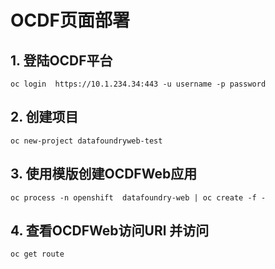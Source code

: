 # OCDF页面部署
## 1. 登陆OCDF平台
```
oc login  https://10.1.234.34:443 -u username -p password
```
## 2. 创建项目
```
oc new-project datafoundryweb-test
```
## 3. 使用模版创建OCDFWeb应用
```
oc process -n openshift  datafoundry-web | oc create -f - 
```
## 4. 查看OCDFWeb访问URl 并访问
```
oc get route
```
